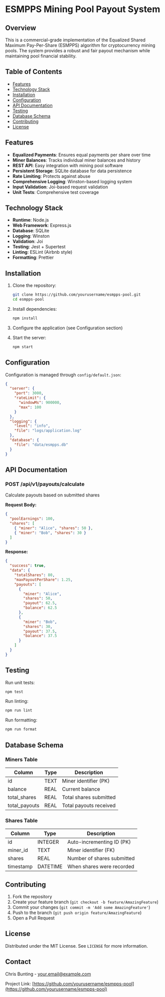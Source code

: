 # ESMPPS Mining Pool Payout System

## Overview
This is a commercial-grade implementation of the Equalized Shared Maximum Pay-Per-Share (ESMPPS) algorithm for cryptocurrency mining pools. The system provides a robust and fair payout mechanism while maintaining pool financial stability.

## Table of Contents
- [Features](#features)
- [Technology Stack](#technology-stack)
- [Installation](#installation)
- [Configuration](#configuration)
- [API Documentation](#api-documentation)
- [Testing](#testing)
- [Database Schema](#database-schema)
- [Contributing](#contributing)
- [License](#license)

## Features
- **Equalized Payments**: Ensures equal payments per share over time
- **Miner Balances**: Tracks individual miner balances and history
- **REST API**: Easy integration with mining pool software
- **Persistent Storage**: SQLite database for data persistence
- **Rate Limiting**: Protects against abuse
- **Comprehensive Logging**: Winston-based logging system
- **Input Validation**: Joi-based request validation
- **Unit Tests**: Comprehensive test coverage

## Technology Stack
- **Runtime**: Node.js
- **Web Framework**: Express.js
- **Database**: SQLite
- **Logging**: Winston
- **Validation**: Joi
- **Testing**: Jest + Supertest
- **Linting**: ESLint (Airbnb style)
- **Formatting**: Prettier

## Installation
1. Clone the repository:
   ```bash
   git clone https://github.com/yourusername/esmpps-pool.git
   cd esmpps-pool
   ```

2. Install dependencies:
   ```bash
   npm install
   ```

3. Configure the application (see Configuration section)

4. Start the server:
   ```bash
   npm start
   ```

## Configuration
Configuration is managed through `config/default.json`:
```json
{
  "server": {
    "port": 3000,
    "rateLimit": {
      "windowMs": 900000,
      "max": 100
    }
  },
  "logging": {
    "level": "info",
    "file": "logs/application.log"
  },
  "database": {
    "file": "data/esmpps.db"
  }
}
```

## API Documentation

### POST /api/v1/payouts/calculate
Calculate payouts based on submitted shares

**Request Body:**
```json
{
  "poolEarnings": 100,
  "shares": [
    { "miner": "Alice", "shares": 50 },
    { "miner": "Bob", "shares": 30 }
  ]
}
```

**Response:**
```json
{
  "success": true,
  "data": {
    "totalShares": 80,
    "maxPayoutPerShare": 1.25,
    "payouts": [
      {
        "miner": "Alice",
        "shares": 50,
        "payout": 62.5,
        "balance": 62.5
      },
      {
        "miner": "Bob",
        "shares": 30,
        "payout": 37.5,
        "balance": 37.5
      }
    ]
  }
}
```

## Testing
Run unit tests:
```bash
npm test
```

Run linting:
```bash
npm run lint
```

Run formatting:
```bash
npm run format
```

## Database Schema
### Miners Table
| Column        | Type    | Description               |
|---------------|---------|---------------------------|
| id            | TEXT    | Miner identifier (PK)     |
| balance       | REAL    | Current balance           |
| total_shares  | REAL    | Total shares submitted    |
| total_payouts | REAL    | Total payouts received    |

### Shares Table
| Column     | Type      | Description                     |
|------------|-----------|---------------------------------|
| id         | INTEGER   | Auto-incrementing ID (PK)      |
| miner_id   | TEXT      | Miner identifier (FK)          |
| shares     | REAL      | Number of shares submitted     |
| timestamp  | DATETIME  | When shares were recorded      |

## Contributing
1. Fork the repository
2. Create your feature branch (`git checkout -b feature/AmazingFeature`)
3. Commit your changes (`git commit -m 'Add some AmazingFeature'`)
4. Push to the branch (`git push origin feature/AmazingFeature`)
5. Open a Pull Request

## License
Distributed under the MIT License. See `LICENSE` for more information.

## Contact
Chris Bunting - [your.email@example.com](mailto:your.email@example.com)

Project Link: [https://github.com/yourusername/esmpps-pool](https://github.com/yourusername/esmpps-pool)
